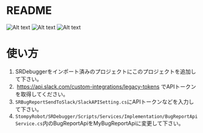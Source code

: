 # README #

![Alt text](https://cdn-ak.f.st-hatena.com/images/fotolife/t/tc_kazuki/20180121/20180121172322.png)
![Alt text](https://cdn-ak.f.st-hatena.com/images/fotolife/t/tc_kazuki/20180121/20180121172421.png)
![Alt text](https://cdn-ak.f.st-hatena.com/images/fotolife/t/tc_kazuki/20180121/20180121172426.png)


# 使い方
1. SRDebuggerをインポート済みのプロジェクトにこのプロジェクトを追加して下さい。
1.  https://api.slack.com/custom-integrations/legacy-tokens でAPIトークンを取得してください。
1. `SRBugReportSendToSlack/SlackAPISetting.cs`にAPIトークンなどを入力して下さい。  
1. `StompyRobot/SRDebugger/Scripts/Services/Implementation/BugReportApiService.cs`内のBugReportApiをMyBugReportApiに変更して下さい。
